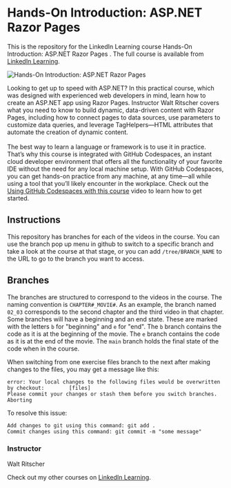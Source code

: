 # Hands-On Introduction: ASP.NET Razor Pages 
This is the repository for the LinkedIn Learning course Hands-On Introduction: ASP.NET Razor Pages . The full course is available from [LinkedIn Learning][lil-course-url].

![Hands-On Introduction: ASP.NET Razor Pages ][lil-thumbnail-url]

Looking to get up to speed with ASP.NET? In this practical course, which was designed with experienced web developers in mind, learn how to create an ASP.NET app using Razor Pages. Instructor Walt Ritscher covers what you need to know to build dynamic, data-driven content with Razor Pages, including how to connect pages to data sources, use parameters to customize data queries, and leverage TagHelpers—HTML attributes that automate the creation of dynamic content.<br><br>The best way to learn a language or framework is to use it in practice. That’s why this course is integrated with GitHub Codespaces, an instant cloud developer environment that offers all the functionality of your favorite IDE without the need for any local machine setup. With GitHub Codespaces, you can get hands-on practice from any machine, at any time—all while using a tool that you’ll likely encounter in the workplace. Check out the [Using GitHub Codespaces with this course][gcs-video-url] video to learn how to get started.


## Instructions
This repository has branches for each of the videos in the course. You can use the branch pop up menu in github to switch to a specific branch and take a look at the course at that stage, or you can add `/tree/BRANCH_NAME` to the URL to go to the branch you want to access.

## Branches
The branches are structured to correspond to the videos in the course. The naming convention is `CHAPTER#_MOVIE#`. As an example, the branch named `02_03` corresponds to the second chapter and the third video in that chapter. 
Some branches will have a beginning and an end state. These are marked with the letters `b` for "beginning" and `e` for "end". The `b` branch contains the code as it is at the beginning of the movie. The `e` branch contains the code as it is at the end of the movie. The `main` branch holds the final state of the code when in the course.

When switching from one exercise files branch to the next after making changes to the files, you may get a message like this:

    error: Your local changes to the following files would be overwritten by checkout:        [files]
    Please commit your changes or stash them before you switch branches.
    Aborting

To resolve this issue:
	
    Add changes to git using this command: git add .
	Commit changes using this command: git commit -m "some message"
### Instructor

Walt Ritscher

Check out my other courses on [LinkedIn Learning](https://www.linkedin.com/learning/instructors/walt-ritscher?u=104).

[lil-course-url]: https://www.linkedin.com/learning/hands-on-introduction-asp-dot-net-razor-pages
[lil-thumbnail-url]: https://media.licdn.com/dms/image/D560DAQFaH3IFYzWuKQ/learning-public-crop_675_1200/0/1666989714836?e=1667955600&v=beta&t=XoygcpHSRWDS93YLFBaSal8s6jQCJY7ecE2RyWQC8qI
[gcs-video-url]: https://www.linkedin.com/learning/hands-on-introduction-asp-dot-net-razor-pages/using-github-codespaces-with-this-course

